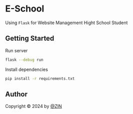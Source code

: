 # E-School

Using `Flask` for Website Management Hight School Student

## Getting Started

Run server 

```bash
flask --debug run
```

Install dependencies

```bash
pip install -r requirements.txt
```

## Author

Copyright &copy; 2024 by [@ZIN](http://www.github.com/zinitdev)